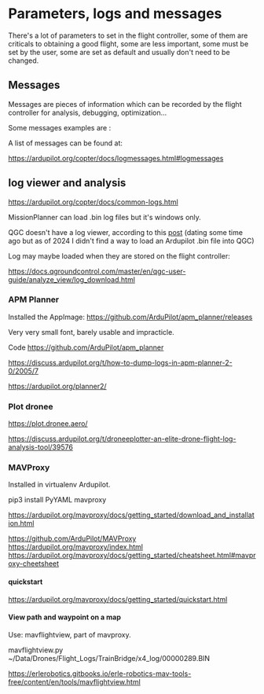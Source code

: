 # Parameters, logs and messages

There's a lot of parameters to set in the flight controller, some of them are criticals to obtaining a good flight, some are less important, some must be set by the user, some are set as default and usually don't need to be changed.

## Messages

Messages are pieces of information which can be recorded by the flight controller for analysis, debugging, optimization...

Some messages examples are :

A list of messages can be found at:

https://ardupilot.org/copter/docs/logmessages.html#logmessages

## log viewer and analysis

https://ardupilot.org/copter/docs/common-logs.html

MissionPlanner can load .bin log files but it's windows only.

QGC doesn't have a log viewer, according to this [post](https://discuss.ardupilot.org/t/log-analysis-using-qgc/32809) (dating some time ago but as of 2024 I didn't find a way to load an Ardupilot .bin file into QGC) 

Log may maybe loaded when they are stored on the flight controller:

https://docs.qgroundcontrol.com/master/en/qgc-user-guide/analyze_view/log_download.html

### APM Planner 

Installed the AppImage:
https://github.com/ArduPilot/apm_planner/releases

Very very small font, barely usable and impracticle.

Code
https://github.com/ArduPilot/apm_planner


https://discuss.ardupilot.org/t/how-to-dump-logs-in-apm-planner-2-0/2005/7

https://ardupilot.org/planner2/


### Plot dronee

https://plot.dronee.aero/

https://discuss.ardupilot.org/t/droneeplotter-an-elite-drone-flight-log-analysis-tool/39576

### MAVProxy

Installed in virtualenv Ardupilot.

pip3 install PyYAML mavproxy 

https://ardupilot.org/mavproxy/docs/getting_started/download_and_installation.html


https://github.com/ArduPilot/MAVProxy
https://ardupilot.org/mavproxy/index.html
https://ardupilot.org/mavproxy/docs/getting_started/cheatsheet.html#mavproxy-cheetsheet

#### quickstart

https://ardupilot.org/mavproxy/docs/getting_started/quickstart.html



#### View path and waypoint on a map

Use:
mavflightview, part of mavproxy.

mavflightview.py ~/Data/Drones/Flight_Logs/TrainBridge/x4_log/00000289.BIN 

https://erlerobotics.gitbooks.io/erle-robotics-mav-tools-free/content/en/tools/mavflightview.html



